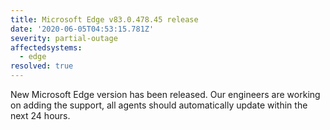 ```yaml
---
title: Microsoft Edge v83.0.478.45 release
date: '2020-06-05T04:53:15.781Z'
severity: partial-outage
affectedsystems:
  - edge
resolved: true
---
```

New Microsoft Edge version has been released. Our engineers are working on adding the support, all agents should automatically update within the next 24 hours. 
<!--- language code: en -->
